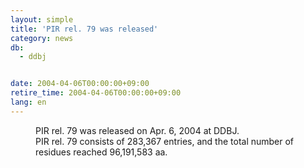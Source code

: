 ```yaml
---
layout: simple
title: 'PIR rel. 79 was released'
category: news
db:
  - ddbj


date: 2004-04-06T00:00:00+09:00
retire_time: 2004-04-06T00:00:00+09:00
lang: en
---
```


<dd>PIR rel. 79 was released on Apr. 6, 2004 at DDBJ.<br> PIR rel. 79 consists of 283,367 entries, and the total number of residues reached 96,191,583 aa.</dd>
